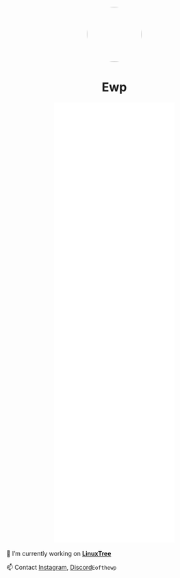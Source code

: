 <p align="center">    
    <img style="border-radius: 100px" width="128" height="128" src="https://avatars.githubusercontent.com/u/98529501?v=4">
</p>
<h1 align="center">Ewp</h1>

<p align="center">    
    <img src="https://github.com/Eofthewp/Eofthewp/blob/main/github-metrics.svg">
</p>

🔭 I’m currently working on **[LinuxTree](https://github.com/Linux-Tree)**

📫 Contact [Instagram](https://instagram.com/eofthewp), [Discord](https://discord.gg/ewp)`Eofthewp`
